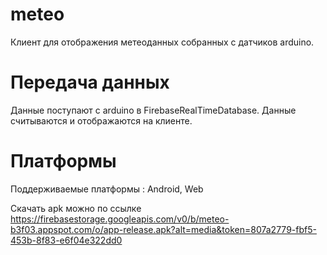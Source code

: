 # meteo

Клиент для отображения метеоданных собранных с датчиков arduino.

# Передача данных

Данные поступают с arduino в FirebaseRealTimeDatabase. Данные считываются и отображаются на клиенте.

# Платформы 
Поддерживаемые платформы : Android, Web

Скачать apk можно по ссылке https://firebasestorage.googleapis.com/v0/b/meteo-b3f03.appspot.com/o/app-release.apk?alt=media&token=807a2779-fbf5-453b-8f83-e6f04e322dd0

